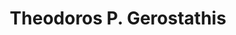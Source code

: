 ---
title: "Theodoros P. Gerostathis"
collection: students
permalink: /students/s7-gerostathis-2004
thesis: "Wave propagation in the nearshore/coastal environment using models appropriate for parallel processing"
institute: "NTUA, Greece"
year: "2004"
type: "phd" # or diploma
current-affiliation-position: "Associate Professor, Department of Naval Architecture, School of Engineering"
current-affiliation-institution: "University of West Attica"
current-affiliation-country: "Greece"
external-link: "http://www.na.uniwa.gr/en/theodoros-gerostathis/"
---